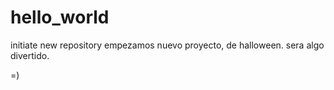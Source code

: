 # hello_world
initiate new repository
empezamos nuevo proyecto, de halloween. 
sera algo divertido. 

=)
